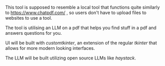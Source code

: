 This tool is supposed to resemble a local tool that functions quite similarly to https://www.chatpdf.com/ , so users don't have to upload files to websites to use a tool.

The tool is utilising an LLM on a pdf that helps you find stuff in a pdf and answers questions for you.

UI will be built with *customtkinter*, an extension of the regular *tkinter* that allows for more modern looking interfaces.

The LLM will be built utilizing open source LLMs like *haystack*.